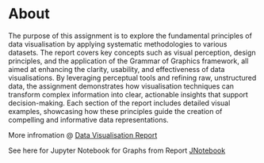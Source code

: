 # About

The purpose of this assignment is to explore the fundamental principles of data visualisation by applying systematic methodologies to various datasets. The report covers key concepts such as visual perception, design principles, and the application of the Grammar of Graphics framework, all aimed at enhancing the clarity, usability, and effectiveness of data visualisations. By leveraging perceptual tools and refining raw, unstructured data, the assignment demonstrates how visualisation techniques can transform complex information into clear, actionable insights that support decision-making. Each section of the report includes detailed visual examples, showcasing how these principles guide the creation of compelling and informative data representations.

More infromation @ [Data Visualisation Report](https://github.com/vedez/Data-Visualisation-Introduction/blob/main/Data%20Visualisation%20Report.pdf)

See here for Jupyter Notebook for Graphs from Report [JNotebook](https://github.com/vedez/Data-Visualisation-Introduction/blob/main/graphs-dv.ipynb)
